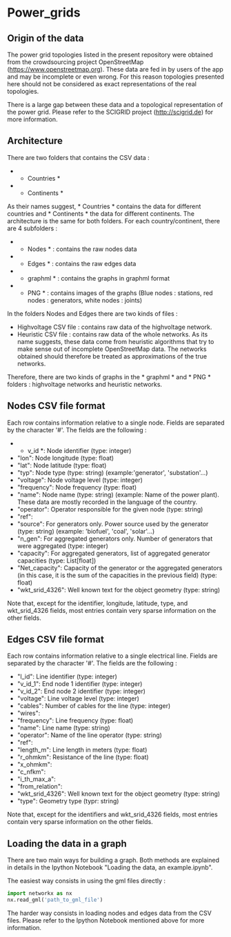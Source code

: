 # Power_grids

## Origin of the data

The power grid topologies listed in the present repository were obtained from the crowdsourcing project OpenStreetMap (https://www.openstreetmap.org). These data are fed in by users of the app and may be incomplete or even wrong. For this reason topologies presented here should not be considered as exact representations of the real topologies.

There is a large gap between these data and a topological representation of the power grid. Please refer to the SCIGRID project (http://scigrid.de) for more information.

## Architecture

There are two folders that contains the CSV data :

- * Countries *
- * Continents *

As their names suggest, * Countries * contains the data for different countries and * Continents * the data for different continents. The architecture is the same for both folders. For each country/continent, there are 4 subfolders :

- * Nodes * : contains the raw nodes data
- * Edges * : contains the raw edges data
- * graphml * : contains the graphs in graphml format
- * PNG * : contains images of the graphs (Blue nodes : stations, red nodes : generators, white nodes : joints)

In the folders Nodes and Edges there are two kinds of files :

- Highvoltage CSV file : contains raw data of the highvoltage network.
- Heuristic CSV file : contains raw data of the whole networks. As its name suggests, these data come from heuristic algorithms that try to make sense out of incomplete OpenStreetMap data. The networks obtained should therefore be treated as approximations of the true networks.

Therefore, there are two kinds of graphs in the * graphml * and * PNG * folders : highvoltage networks and heuristic networks.

## Nodes CSV file format

Each row contains information relative to a single node. Fields are separated by the character '#'. The fields are the following :

- * v_id *: Node identifier (type: integer)
- "lon": Node longitude (type: float)
- "lat": Node latitude (type: float)
- "typ": Node type (type: string) (example:'generator', 'substation'...)
- "voltage": Node voltage level (type: integer)
- "frequency": Node frequency (type: float)
- "name": Node name (type: string) (example: Name of the power plant). These data are mostly recorded in the language of the country.
- "operator": Operator responsible for the given node (type: string)
- "ref":
- "source": For generators only. Power source used by the generator (type: string) (example: 'biofuel', 'coal', 'solar'...)
- "n_gen": For aggregated generators only. Number of generators that were aggregated (type: integer)
- "capacity": For aggregated generators, list of aggregated generator capacities (type: List[float])
- "Net_capacity": Capacity of the generator or the aggregated generators (in this case, it is the sum of the capacities in the previous field) (type: float)
- "wkt_srid_4326": Well known text for the object geometry (type: string) 

Note that, except for the identifier, longitude, latitude, type, and wkt_srid_4326 fields, most entries contain very sparse information on the other fields.

## Edges CSV file format

Each row contains information relative to a single electrical line. Fields are separated by the character '#'. The fields are the following :

- "l_id": Line identifier (type: integer)
- "v_id_1": End node 1 identifier (type: integer)
- "v_id_2": End node 2 identifier (type: integer)
- "voltage": Line voltage level (type: integer)
- "cables": Number of cables for the line (type: integer)
- "wires":
- "frequency": Line frequency (type: float)
- "name": Line name (type: string)
- "operator": Name of the line operator (type: string)
- "ref":
- "length_m": Line length in meters (type: float)
- "r_ohmkm": Resistance of the line (type: float)
- "x_ohmkm":
- "c_nfkm":
- "i_th_max_a":
- "from_relation":
- "wkt_srid_4326": Well known text for the object geometry (type: string) 
- "type": Geometry type (typr: string)

Note that, except for the identifiers and wkt_srid_4326 fields, most entries contain very sparse information on the other fields.


## Loading the data in a graph

There are two main ways for building a graph. Both methods are explained in details in the Ipython Notebook "Loading the data, an example.ipynb". 

The easiest way consists in using the gml files directly :

```python
import networkx as nx
nx.read_gml('path_to_gml_file')
```

The harder way consists in loading nodes and edges data from the CSV files. Please refer to the Ipython Notebook mentioned above for more information.

